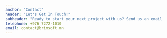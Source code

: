 ```yaml
---
anchor: "Contact"
header: "Let's Get In Touch!"
subheader: "Ready to start your next project with us? Send us an email and we will get back to you as soon as possible!"
telephone: +976 7272-1010
email: contact@brimsoft.mn
---
```

